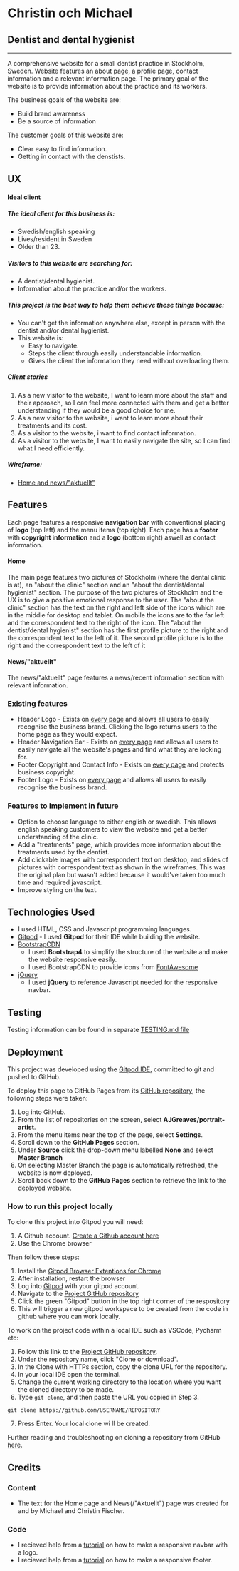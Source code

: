 # Christin och Michael

## Dentist and dental hygienist

---

A comprehensive website for a small dentist practice in Stockholm, Sweden. Website features an about page, a profile page, contact information and a relevant information page. The primary goal of the website is to provide information about the practice and its workers.

The business goals of the website are:
* Build brand awareness
* Be a source of information

The customer goals of this website are:
* Clear easy to find information.
* Getting in contact with the denstists.

## UX

#### Ideal client

##### The ideal client for this business is:
* Swedish/english speaking
* Lives/resident in Sweden
* Older than 23.

##### Visitors to this website are searching for:
* A dentist/dental hygienist.
* Information about the practice and/or the workers.

##### This project is the best way to help them achieve these things because:
* You can't get the information anywhere else, except in person with the dentist and/or dental hygienist.
* This website is:
    * Easy to navigate.
    * Steps the client through easily understandable information.
    * Gives the client the information they need without overloading them.

##### Client stories
1. As a new visitor to the website, I want to learn more about the staff and their approach, so I can feel more connected with them and get a better understanding if they would be a good choice for me.
2. As a new visitor to the website, i want to learn more about their treatments and its cost.
3. As a visitor to the website, i want to find contact information.
4. As a visitor to the website, I want to easily navigate the site, so I can find what I need efficiently.

##### Wireframe: 

- [Home and news/"aktuellt"](assets/wireframes/wireframe.pdf)


## Features

Each page features a responsive **navigation bar** with conventional placing of **logo** (top left) and the menu items (top right).
Each page has a **footer** with **copyright information** and a **logo** (bottom right) aswell as contact information.

#### Home
The main page features two pictures of Stockholm (where the dental clinic is at), an "about the clinic" section and an "about the dentist/dental hygienist" section.
The purpose of the two pictures of Stockholm and the UX is to give a positive emotional response to the user.
The "about the clinic" section has the text on the right and left side of the icons which are in the middle for desktop and tablet. On mobile the icons are to the far left and the correspondent text to the right of the icon.
The "about the dentist/dental hygienist" section has the first profile picture to the right and the correspondent text to the left of it. The second profile picture is to the right and the correspondent text to the left of it

#### News/"aktuellt"

The news/"aktuellt" page features a news/recent information section with relevant information.

### Existing features

- Header Logo - Exists on [every page](../index.html) and allows all users to easily recognise the business brand. Clicking the logo returns users to the home page as they would expect.
- Header Navigation Bar - Exists on [every page](../index.html) and allows all users to easily navigate all the website's pages and find what they are looking for.
- Footer Copyright and Contact Info - Exists on [every page](../index.html) and protects business copyright.
- Footer Logo - Exists on [every page](../index.html) and allows all users to easily recognise the business brand.

### Features to Implement in future
- Option to choose language to either english or swedish. This allows english speaking customers to view the website and get a better understanding of the clinic.
- Add a "treatments" page, which provides more information about the treatments used by the dentist.
- Add clickable images with correspondent text on desktop, and slides of pictures with correspondent text as shown in the wireframes. This was the original plan but wasn't added because it would've taken too much time and required javascript.
- Improve styling on the text.

## Technologies Used

- I used HTML, CSS and Javascript programming languages.
- [Gitpod](https://gitpod.io) - I used **Gitpod** for their IDE while building the website.
- [BootstrapCDN](https://www.bootstrapcdn.com/)
    - I used **Bootstrap4** to simplify the structure of the website and make the website responsive easily.
    - I used BootstrapCDN to provide icons from [FontAwesome](https://www.bootstrapcdn.com/fontawesome/)
- [jQuery](https://jquery.com/)
    - I used **jQuery** to reference Javascript needed for the responsive navbar.

## Testing 

Testing information can be found in separate [TESTING.md file](TESTING.md)

## Deployment

This project was developed using the [Gitpod IDE](https://gitpod.io), committed to git and pushed to GitHub.

To deploy this page to GitHub Pages from its [GitHub repository](https://github.com/AJGreaves/portrait-artist), the following steps were taken: 
1. Log into GitHub. 
2. From the list of repositories on the screen, select **AJGreaves/portrait-artist**.
3. From the menu items near the top of the page, select **Settings**.
4. Scroll down to the **GitHub Pages** section.
5. Under **Source** click the drop-down menu labelled **None** and select **Master Branch**
6. On selecting Master Branch the page is automatically refreshed, the website is now deployed. 
7. Scroll back down to the **GitHub Pages** section to retrieve the link to the deployed website.


### How to run this project locally

To clone this project into Gitpod you will need:
1. A Github account. [Create a Github account here](https://github.com/)
2. Use the Chrome browser 

Then follow these steps:
1. Install the [Gitpod Browser Extentions for Chrome](https://www.gitpod.io/docs/browser-extension/)
2. After installation, restart the browser
3. Log into [Gitpod](https://gitpod.com) with your gitpod account.
4. Navigate to the [Project GitHub repository](https://github.com/AJGreaves/portrait-artist)
5. Click the green "Gitpod" button in the top right corner of the respository
6. This will trigger a new gitpod workspace to be created from the code in github where you can work locally.

To work on the project code within a local IDE such as VSCode, Pycharm etc:
1. Follow this link to the [Project GitHub repository](https://github.com/AJGreaves/portrait-artist).
2. Under the repository name, click "Clone or download".
3. In the Clone with HTTPs section, copy the clone URL for the repository. 
4. In your local IDE open the terminal.
5. Change the current working directory to the location where you want the cloned directory to be made.
6. Type ```git clone```, and then paste the URL you copied in Step 3.
```console
git clone https://github.com/USERNAME/REPOSITORY
```
7. Press Enter. Your local clone wi
ll be created.

Further reading and troubleshooting on cloning a repository from GitHub [here](https://help.github.com/en/articles/cloning-a-repository).

## Credits

### Content
- The text for the Home page and News(/"Aktuellt") page was created for and by Michael and Christin Fischer.

### Code
- I recieved help from a [tutorial](https://www.youtube.com/watch?v=gt8zOLQ8A0w) on how to make a responsive navbar with a logo.
- I recieved help from a [tutorial](https://www.youtube.com/watch?v=vsBaCblIOuQ) on how to make a responsive footer.